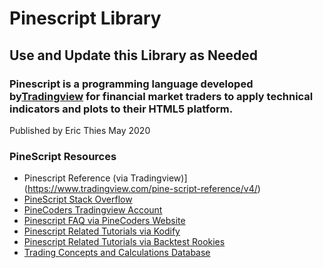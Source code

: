 # Pinescript Library 
## Use and Update this Library as Needed 
### Pinescript is a programming language developed by[Tradingview](https://marketgodx.com/tradingview) for financial market traders to apply technical indicators and plots to their HTML5 platform.

Published by Eric Thies May 2020

### PineScript Resources 
* Pinescript Reference (via Tradingview)](https://www.tradingview.com/pine-script-reference/v4/)	
* [PineScript Stack Overflow](https://stackoverflow.com/questions/tagged/pine-script) 
* [PineCoders Tradingview Account](https://www.tradingview.com/u/PineCoders/#published-scripts)
* [Pinescript FAQ via PineCoders Website](https://www.pinecoders.com/faq_and_code/)
* [Pinescript Related Tutorials via Kodify](https://kodify.net/tradingview-programming-articles/)
* [Pinescript Related Tutorials via Backtest Rookies](https://backtest-rookies.com/category/tradingview/) 
* [Trading Concepts and Calculations Database](https://user42.tuxfamily.org/chart/manual/Concept-Index.html#Concept-Index)


